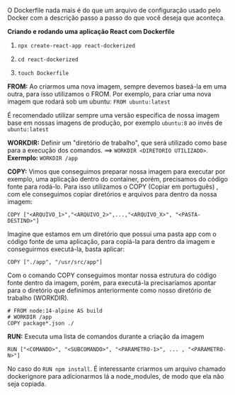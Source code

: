 O Dockerfile nada mais é do que um arquivo de configuração usado pelo Docker com a descrição passo a passo do que você deseja que aconteça.

**Criando e rodando uma aplicação React com Dockerfile**

1. `npx create-react-app react-dockerized`

2. `cd react-dockerized`

3. `touch Dockerfile`

**FROM:** Ao criarmos uma nova imagem, sempre devemos baseá-la em uma outra, para isso utilizamos o FROM. Por exemplo, para criar uma nova imagem que rodará sob um ubuntu: `FROM ubuntu:latest`

É recomendado utilizar sempre uma versão específica de nossa imagem base em nossas imagens de produção, por exemplo `ubuntu:8` ao invés de `ubuntu:latest`

**WORKDIR:** Definir um "diretório de trabalho", que será utilizado como base para a execução dos comandos. ==> `WORKDIR <DIRETORIO UTILIZADO>`. **Exermplo:** `WORKDIR /app`

**COPY:** Vimos que conseguimos preparar nossa imagem para executar por exemplo, uma aplicação dentro do container, porém, precisamos do código fonte para rodá-lo. Para isso utilizamos o COPY (Copiar em português) , com ele conseguimos copiar diretórios e arquivos para dentro da nossa imagem:
```
COPY ["<ARQUIVO_1>","<ARQUIVO_2>",...,"<ARQUIVO_X>", "<PASTA-DESTINO>"]
```
Imagine que estamos em um diretório que possui uma pasta app com o código fonte de uma aplicação, para copiá-la para dentro da imagem e conseguirmos executá-la, basta aplicar:
```
COPY ["./app", "/usr/src/app"]
```
Com o comando COPY conseguimos montar nossa estrutura do código fonte dentro da imagem, porém, para executá-la precisaríamos apontar para o diretório que definimos anteriormente como nosso diretório de trabalho (WORKDIR).
```
# FROM node:14-alpine AS build
# WORKDIR /app
COPY package*.json ./
```

**RUN:** Executa uma lista de comandos durante a criação da imagem
```
RUN ["<COMANDO>", "<SUBCOMANDO>", "<PARAMETRO-1>", ... , "<PARAMETRO-N>"]
```

No caso do `RUN npm install`. É interessante criarmos um arquivo chamado dockerignore para adicionarmos lá a node_modules, de modo que ela não seja copiada. 

